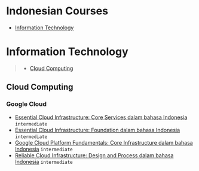 # Indonesian Courses
 - [Information Technology](#information-technology)
# Information Technology
> - [Cloud Computing](#cloud-computing)
## Cloud Computing
### Google Cloud
 - [Essential Cloud Infrastructure: Core Services dalam bahasa Indonesia](https://www.coursera.org/learn/essential-cloud-infrastructure-core-services-id) `intermediate`
 - [Essential Cloud Infrastructure: Foundation dalam bahasa Indonesia](https://www.coursera.org/learn/essential-cloud-infrastructure-foundation-id) `intermediate`
 - [Google Cloud Platform Fundamentals: Core Infrastructure dalam bahasa Indonesia](https://www.coursera.org/learn/gcp-fundamentals-core-infrastructure-id) `intermediate`
 - [Reliable Cloud Infrastructure: Design and Process dalam bahasa Indonesia](https://www.coursera.org/learn/cloud-infrastructure-design-process-id) `intermediate`
